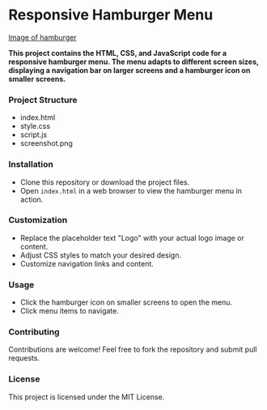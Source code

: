 # Responsive Hamburger Menu

[Image of hamburger](hamburger.png)

**This project contains the HTML, CSS, and JavaScript code for a responsive hamburger menu. The menu adapts to different screen sizes, displaying a navigation bar on larger screens and a hamburger icon on smaller screens.**

### Project Structure
* index.html
* style.css
* script.js
* screenshot.png

### Installation
* Clone this repository or download the project files.
* Open `index.html` in a web browser to view the hamburger menu in action.

### Customization
* Replace the placeholder text "Logo" with your actual logo image or content.
* Adjust CSS styles to match your desired design.
* Customize navigation links and content.

### Usage
* Click the hamburger icon on smaller screens to open the menu.
* Click menu items to navigate.

### Contributing
Contributions are welcome! Feel free to fork the repository and submit pull requests.

### License
This project is licensed under the MIT License.
